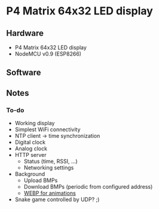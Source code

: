 
# P4 Matrix 64x32 LED display

<!-- TODO: short description -->

<!-- TODO: image or two -->





## Hardware

* P4 Matrix 64x32 LED display
* NodeMCU v0.9 (ESP8266)

<!-- TODO: links and more specific info -->





## Software

<!-- TODO: ... -->





## Notes

### To-do

* Working display
* Simplest WiFi connectivity
* NTP client -> time synchronization
* Digital clock
* Analog clock
* HTTP server
	* Status (time, RSSI, ...)
	* Networking settings
* Background
	* Upload BMPs
	* Download BMPs (periodic from configured address)
	* [WEBP for animations](https://discuss.tidbyt.com/t/gif-vs-webp/694/3) 
* Snake game controlled by UDP? ;)


